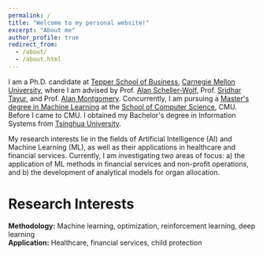 ```yaml
---
permalink: /
title: "Welcome to my personal website!"
excerpt: "About me"
author_profile: true
redirect_from: 
  - /about/
  - /about.html
---
```


I am a Ph.D. candidate at [Tepper School of Business](https://www.cmu.edu/tepper/), [Carnegie Mellon University](https://www.cmu.edu/), where I am advised by Prof. [Alan Scheller-Wolf](https://www.cmu.edu/tepper/faculty-and-research/faculty-by-area/profiles/scheller-wolf-alan.html), Prof. [Sridhar Tayur](https://www.cmu.edu/tepper/faculty-and-research/faculty-by-area/profiles/tayur-sridhar.html), and Prof. [Alan Montgomery](https://www.cmu.edu/tepper/faculty-and-research/faculty-by-area/profiles/montgomery-alan.html). Concurrently, I am pursuing a [Master's degree in Machine Learning](https://www.ml.cmu.edu/academics/machine-learning-masters-curriculum.html) at the [School of Computer Science](https://www.cs.cmu.edu/), CMU. Before I came to CMU. I obtained my Bachelor's degree in Information Systems from [Tsinghua University](https://www.tsinghua.edu.cn/en/index.htm). 


My research interests lie in the fields of Artificial Intelligence (AI) and Machine Learning (ML), as well as their applications in healthcare and financial services. Currently, I am investigating two areas of focus: a) the application of ML methods in financial services and non-profit operations, and b) the development of analytical models for organ allocation.



# Research Interests

__Methodology:__ Machine learning, optimization, reinforcement learning, deep learning<br>
__Application:__ Healthcare, financial services, child protection

